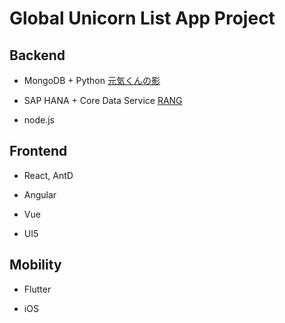 # Global Unicorn List App Project

## Backend

- MongoDB + Python 
[元気くんの影](http://github.com)


- SAP HANA + Core Data Service
[RANG](https://github.com/rangwei/unicorn-hana)

- node.js

## Frontend

- React, AntD

- Angular

- Vue

- UI5

## Mobility

- Flutter

- iOS


